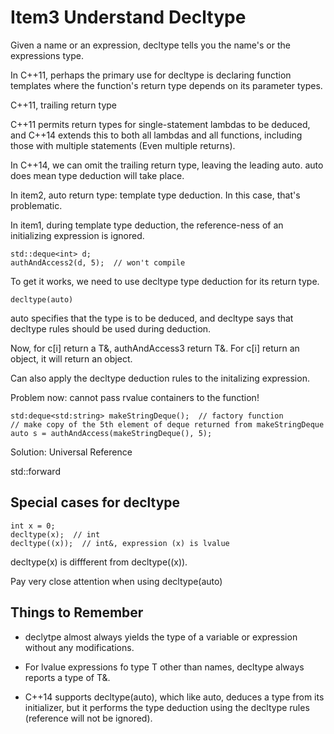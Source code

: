 # Item3 Understand Decltype

Given a name or an expression, decltype tells you the name's or the expressions type.

In C++11, perhaps the primary use for decltype is declaring function templates where the
function's return type depends on its parameter types.

C++11, trailing return type

C++11 permits return types for single-statement lambdas to be deduced, and
C++14 extends this to both all lambdas and all functions, including those with
multiple statements (Even multiple returns).

In C++14, we can omit the trailing return type, leaving the leading auto.
auto does mean type deduction will take place. 

In item2, auto return type: template type deduction.
In this case, that's problematic. 

In item1, during template type deduction, the reference-ness of an initializing
expression is ignored.

    std::deque<int> d;
    authAndAccess2(d, 5);  // won't compile

To get it works, we need to use decltype type deduction for its return type.

    decltype(auto)

auto specifies that the type is to be deduced, and decltype says that decltype rules
should be used during deduction.

Now, for c[i] return a T&, authAndAccess3 return T&. For c[i] return an object, it will return an object.

Can also apply the decltype deduction rules to the initalizing expression.

Problem now: cannot pass rvalue containers to the function!

    std:deque<std:string> makeStringDeque();  // factory function
    // make copy of the 5th element of deque returned from makeStringDeque
    auto s = authAndAccess(makeStringDeque(), 5);

Solution: Universal Reference

std::forward

## Special cases for decltype

    int x = 0;
    decltype(x);  // int
    decltype((x));  // int&, expression (x) is lvalue

decltype(x) is diffferent from decltype((x)).

Pay very close attention when using decltype(auto)

## Things to Remember

* declytpe almost always yields the type of a variable or expression without any modifications.

* For lvalue expressions fo type T other than names, decltype always reports a type of T&.

* C++14 supports decltype(auto), which like auto, deduces a type from its initializer, but
it performs the type deduction using the decltype rules (reference will not be ignored).
